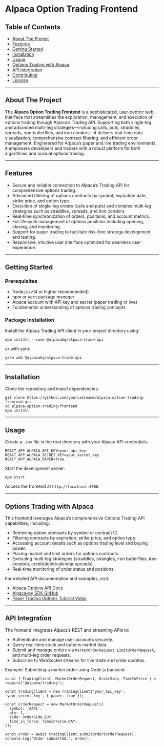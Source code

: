 # Alpaca Option Trading Frontend

## Table of Contents
- [About The Project](#about-the-project)
- [Features](#features)
- [Getting Started](#getting-started)
- [Installation](#installation)
- [Usage](#usage)
- [Options Trading with Alpaca](#options-trading-with-alpaca)
- [API Integration](#api-integration)
- [Contributing](#contributing)
- [License](#license)

---

## About The Project

The **Alpaca Option Trading Frontend** is a sophisticated, user-centric web interface that streamlines the exploration, management, and execution of options trading through Alpaca’s Trading API. Supporting both single-leg and advanced multi-leg strategies—including calls, puts, straddles, spreads, iron butterflies, and iron condors—it delivers real-time data visualization, comprehensive contract filtering, and efficient order management. Engineered for Alpaca’s paper and live trading environments, it empowers developers and traders with a robust platform for both algorithmic and manual options trading.

---

## Features

- Secure and reliable connection to Alpaca’s Trading API for comprehensive options trading.
- Advanced filtering of options contracts by symbol, expiration date, strike price, and option type.
- Execution of single-leg orders (calls and puts) and complex multi-leg strategies such as straddles, spreads, and iron condors.
- Real-time synchronization of orders, positions, and account metrics.
- Full lifecycle management of options positions including opening, closing, and monitoring.
- Support for paper trading to facilitate risk-free strategy development and testing.
- Responsive, intuitive user interface optimized for seamless user experience.

---

## Getting Started

### Prerequisites

- Node.js (v14 or higher recommended)
- npm or yarn package manager
- Alpaca account with API key and secret (paper trading or live)
- Fundamental understanding of options trading concepts

### Package Installation

Install the Alpaca Trading API client in your project directory using:

```
npm install --save @alpacahq/alpaca-trade-api
```

or with yarn:

```
yarn add @alpacahq/alpaca-trade-api
```

---

## Installation

Clone the repository and install dependencies:

```
git clone https://github.com/yourusername/alpaca-option-trading-frontend.git
cd alpaca-option-trading-frontend
npm install
```

---

## Usage

Create a `.env` file in the root directory with your Alpaca API credentials:

```
REACT_APP_ALPACA_API_KEY=your_api_key
REACT_APP_ALPACA_SECRET_KEY=your_secret_key
REACT_APP_ALPACA_PAPER=true
```

Start the development server:

```
npm start
```

Access the frontend at `http://localhost:3000`.

---

## Options Trading with Alpaca

This frontend leverages Alpaca’s comprehensive Options Trading API capabilities, including:

- Retrieving option contracts by symbol or contract ID.
- Filtering contracts by expiration, strike price, and option type.
- Accessing account details such as options trading level and buying power.
- Placing market and limit orders for options contracts.
- Executing multi-leg strategies (straddles, strangles, iron butterflies, iron condors, credit/debit/calendar spreads).
- Real-time monitoring of order status and positions.

For detailed API documentation and examples, visit:

- [Alpaca Options API Docs](https://alpaca.markets/docs/api-references/options-api/)
- [Alpaca-py SDK GitHub](https://github.com/alpacahq/alpaca-py)
- [Paper Trading Options Tutorial Video](https://www.youtube.com/watch?v=B0Z7oCmr5nM)

---

## API Integration

The frontend integrates Alpaca’s REST and streaming APIs to:

- Authenticate and manage user accounts securely.
- Query real-time stock and options market data.
- Submit and manage orders via `MarketOrderRequest`, `LimitOrderRequest`, and multi-leg order requests.
- Subscribe to WebSocket streams for live trade and order updates.

Example: Submitting a market order using Node.js backend

```
const { TradingClient, MarketOrderRequest, OrderSide, TimeInForce } = require('@alpaca/trading');

const tradingClient = new TradingClient('your_api_key', 'your_secret_key', { paper: true });

const orderRequest = new MarketOrderRequest({
  symbol: 'AAPL',
  qty: 1,
  side: OrderSide.BUY,
  time_in_force: TimeInForce.DAY,
});

const order = await tradingClient.submitOrder(orderRequest);
console.log('Order submitted:', order);
```